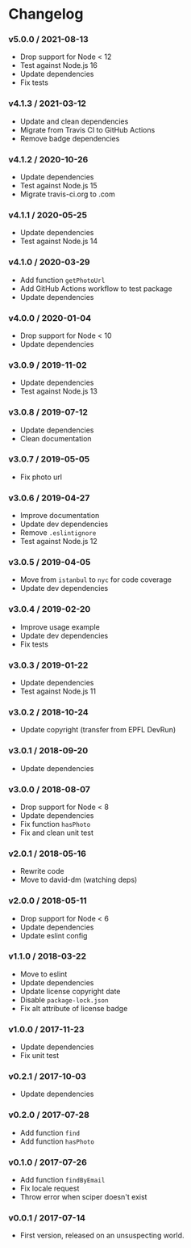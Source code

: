 Changelog
=========

### v5.0.0 / 2021-08-13

  - Drop support for Node < 12
  - Test against Node.js 16
  - Update dependencies
  - Fix tests

### v4.1.3 / 2021-03-12

  - Update and clean dependencies
  - Migrate from Travis CI to GitHub Actions
  - Remove badge dependencies

### v4.1.2 / 2020-10-26

  - Update dependencies
  - Test against Node.js 15
  - Migrate travis-ci.org to .com

### v4.1.1 / 2020-05-25

  - Update dependencies
  - Test against Node.js 14

### v4.1.0 / 2020-03-29

  - Add function `getPhotoUrl`
  - Add GitHub Actions workflow to test package
  - Update dependencies

### v4.0.0 / 2020-01-04

  - Drop support for Node < 10
  - Update dependencies

### v3.0.9 / 2019-11-02

  - Update dependencies
  - Test against Node.js 13

### v3.0.8 / 2019-07-12

  - Update dependencies
  - Clean documentation

### v3.0.7 / 2019-05-05

  - Fix photo url

### v3.0.6 / 2019-04-27

  - Improve documentation
  - Update dev dependencies
  - Remove `.eslintignore`
  - Test against Node.js 12

### v3.0.5 / 2019-04-05

  - Move from `istanbul` to `nyc` for code coverage
  - Update dev dependencies

### v3.0.4 / 2019-02-20

  - Improve usage example
  - Update dev dependencies
  - Fix tests

### v3.0.3 / 2019-01-22

  - Update dependencies
  - Test against Node.js 11

### v3.0.2 / 2018-10-24

  - Update copyright (transfer from EPFL DevRun)

### v3.0.1 / 2018-09-20

  - Update dependencies

### v3.0.0 / 2018-08-07

  - Drop support for Node < 8
  - Update dependencies
  - Fix function `hasPhoto`
  - Fix and clean unit test

### v2.0.1 / 2018-05-16

  - Rewrite code
  - Move to david-dm (watching deps)

### v2.0.0 / 2018-05-11

  - Drop support for Node < 6
  - Update dependencies
  - Update eslint config

### v1.1.0 / 2018-03-22

  - Move to eslint
  - Update dependencies
  - Update license copyright date
  - Disable `package-lock.json`
  - Fix alt attribute of license badge

### v1.0.0 / 2017-11-23

  - Update dependencies
  - Fix unit test

### v0.2.1 / 2017-10-03

  - Update dependencies

### v0.2.0 / 2017-07-28

  - Add function `find`
  - Add function `hasPhoto`

### v0.1.0 / 2017-07-26

  - Add function `findByEmail`
  - Fix locale request
  - Throw error when sciper doesn't exist

### v0.0.1 / 2017-07-14

  - First version, released on an unsuspecting world.
